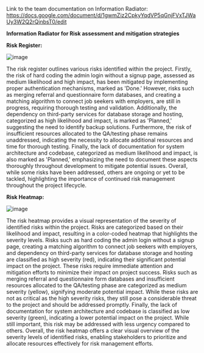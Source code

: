Link to the team documentation on Information Radiator:
https://docs.google.com/document/d/1gwmZiz2CpkyYqdVP5qGnjFVxTJWaUy3W2Q2rQjnbsT0/edit
 
**Information Radiator for Risk assessment and mitigation strategies**

**Risk Register:**

![image](https://github.com/slu-csci-5030/Just-a-second-connector/assets/144180105/78ab1ce5-a0ca-4422-be30-300e612c84e3)

The risk register outlines various risks identified within the project. Firstly, the risk of hard coding the admin login without a signup page, assessed as medium likelihood and high impact, has been mitigated by implementing proper authentication mechanisms, marked as 'Done.' However, risks such as merging referral and questionnaire form databases, and creating a matching algorithm to connect job seekers with employers, are still in progress, requiring thorough testing and validation. Additionally, the dependency on third-party services for database storage and hosting, categorized as high likelihood and impact, is marked as 'Planned,' suggesting the need to identify backup solutions. Furthermore, the risk of insufficient resources allocated to the QA/testing phase remains unaddressed, indicating the necessity to allocate additional resources and time for thorough testing. Finally, the lack of documentation for system architecture and codebase, categorized as medium likelihood and impact, is also marked as 'Planned,' emphasizing the need to document these aspects thoroughly throughout development to mitigate potential issues. Overall, while some risks have been addressed, others are ongoing or yet to be tackled, highlighting the importance of continued risk management throughout the project lifecycle.


**Risk Heatmap:**
 
![image](https://github.com/slu-csci-5030/Just-a-second-connector/assets/144180105/f3a4281e-2fbc-4da8-950d-a2ded8bcfcee)

The risk heatmap provides a visual representation of the severity of identified risks within the project. Risks are categorized based on their likelihood and impact, resulting in a color-coded heatmap that highlights the severity levels. Risks such as hard coding the admin login without a signup page, creating a matching algorithm to connect job seekers with employers, and dependency on third-party services for database storage and hosting are classified as high severity (red), indicating their significant potential impact on the project. These risks require immediate attention and mitigation efforts to minimize their impact on project success. Risks such as merging referral and questionnaire form databases and insufficient resources allocated to the QA/testing phase are categorized as medium severity (yellow), signifying moderate potential impact. While these risks are not as critical as the high severity risks, they still pose a considerable threat to the project and should be addressed promptly. Finally, the lack of documentation for system architecture and codebase is classified as low severity (green), indicating a lower potential impact on the project. While still important, this risk may be addressed with less urgency compared to others. Overall, the risk heatmap offers a clear visual overview of the severity levels of identified risks, enabling stakeholders to prioritize and allocate resources effectively for risk management efforts.


